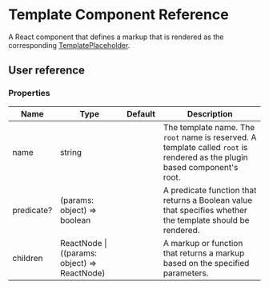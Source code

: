 # Template Component Reference

A React component that defines a markup that is rendered as the corresponding [TemplatePlaceholder](template-placeholder.md).

## User reference

### Properties

Name | Type | Default | Description
-----|------|---------|------------
name | string | | The template name. The `root` name is reserved. A template called `root` is rendered as the plugin based component's root.
predicate? | (params: object) => boolean | | A predicate function that returns a Boolean value that specifies whether the template should be rendered.
children | ReactNode &#124; ((params: object) => ReactNode) | | A markup or function that returns a markup based on the specified parameters.
